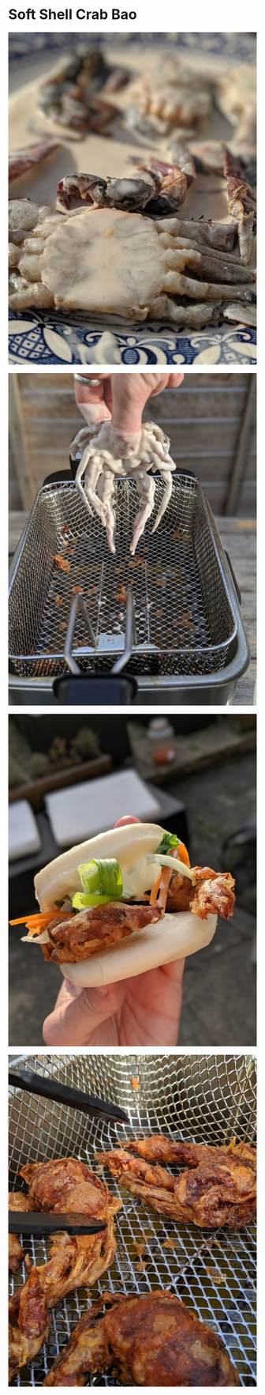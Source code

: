 # Soft Shell Crab Bao

![soft-shell-crab-bao](images/uncooked-soft-shell.jpg)

![ready-to-cook-soft-shell](images/ready-to-cook-soft-shell.jpg)

![soft-shell-bao.jpg](images/soft-shell-bao.jpg)

![fried-soft-shell](images/fried-soft-shell.jpg)